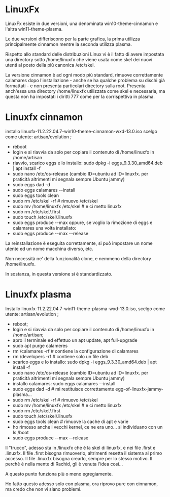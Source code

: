 # LinuxFx

LinuxFx esiste in due versioni, una denominata win10-theme-cinnamon e l'altra win11-theme-plasma.

Le due versioni differiscono per la parte grafica, la prima utilizza principalmente cinnamon mentre la seconda utilizza plasma.

Rispetto allo standard delle distribuzioni Linux vi è il fatto di avere impostata una directory sotto /home/linuxfx che viene usata come skel dei nuovi utenti al posto della più canonica /etc/skel.

La versione cinnamon è ad ogni modo più standard, rimuove correttamente calamares dopo l'installazione - anche se ha qualche problema su dischi già formattati - e non presenta particolari directory sulla root. Presenta anch'essa una directory /home/linuxfx utilizzata come skel e necessaria, ma questa non ha impostati i diritti 777 come per la corrispettiva in plasma.

# Linuxfx cinnamon
installo linuxfx-11.2.22.04.7-win10-theme-cinnamon-wxd-13.0.iso scelgo come utente: artisan/evolution ;
* reboot
* login e si riavvia da solo per copiare il contenuto di /home/linuxfx in /home/artisan
* riavvio, scarico eggs e lo installo: sudo dpkg -i eggs_9.3.30_amd64.deb | apt install -f
* sudo nano /etc/os-release (cambio ID=ubuntu ad ID=linuxfx. per praticità altrimenti mi segnala sempre Ubuntu jammy)
* sudo eggs dad -d
* sudo eggs calamares --install
* sudo eggs tools clean
* sudo rm /etc/skel -rf # rimuovo /etc/skel
* sudo mv /home/linuxfx /etc/skel # e ci metto linuxfx
* sudo rm /etc/skel/.first 
* sudo touch /etc/skel/.linuxfx
* sudo eggs produce --max 
oppure, se voglio la rimozione di eggs e calamares una volta installato:
* sudo eggs produce --max --release

La reinstallazione è eseguita correttamente, si può impostare un nome utente ed un nome macchina diverso, etc.

Non necessità ne' della funzionalità clone, e nemmeno della directory /home/linuxfx.

In sostanza, in questa versione si è standardizzato.

# Linuxfx plasma
Installo linuxfx-11.2.22.04.7-win11-theme-plasma-wxd-13.0.iso, scelgo come utente: artisan/evolution ;
* reboot;
* login e si riavvia da solo per copiare il contenuto di /home/linuxfx in /home/artisan;
* apro il terminale ed effettuo un apt update, apt full-upgrade
* sudo apt purge calameres
* rm /calamares -rf # contiene la configurazione di calamares
* rm /developers -rf # contiene solo un file deb
* scarico eggs e lo installo: sudo dpkg -i eggs_9.3.30_amd64.deb | apt install -f
* sudo nano /etc/os-release (cambio ID=ubuntu ad ID=linuxfx. per praticità altrimenti mi segnala sempre Ubuntu jammy)
* installo calamares: sudo eggs calamares --install
* sudo eggs dad -d  # mi restituisce correttamente egg-of-linuxfx-jammy-plasma... 
* sudo rm /etc/skel -rf # rimuovo /etc/skel
* sudo mv /home/linuxfx /etc/skel # e ci metto linuxfx
* sudo rm /etc/skel/.first 
* sudo touch /etc/skel/.linuxfx
* sudo eggs tools clean # rimuove la cache di apt e varie 
* ho rimosso anche i vecchi kernel, ce ne era uno... si individuano con un ls /boot
* sudo eggs produce --max --release

Il "trucco", adesso sta in /linuxfx che è la skel di linuxfx, e nei file .first e .linuxfx. Il file .first bisogna rimuoverlo, altrimenti resetta il sistema al primo accesso. Il file .linuxfx bisogna crearlo, sempre per lo stesso motivo. Il perchè è nella mente di Rachid, gli è venuta l'idea così... 

A questo punto funziona più o meno egregiamente.

Ho fatto questo adesso solo con plasma, ora riprovo pure con cinnamon, ma credo che non vi siano problemi.
